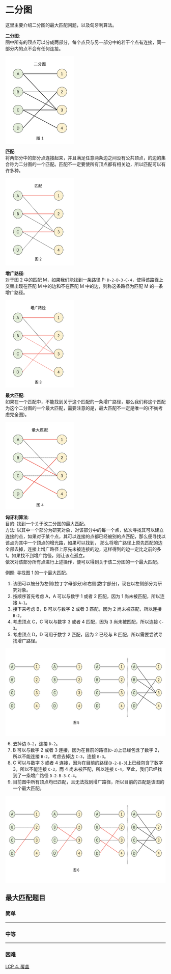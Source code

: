 # 二分图
这里主要介绍二分图的最大匹配问题，以及匈牙利算法。


**二分图**:  
图中所有的顶点可以分成两部分，每个点只与另一部分中的若干个点有连接，同一部分内的点不会有任何连接。

<img src="https://github.com/Mathstarry/Leetcode/blob/master/tags/bipartite-graph/img/pic1.png" width = "215" height = "275" alt="" align=center />


**匹配**:  
将两部分中的部分点连接起来，并且满足任意两条边之间没有公共顶点，的边的集合称为二分图的一个匹配。匹配不一定要使所有顶点都有相关边，所以匹配可以有许多种。

<img src="https://github.com/Mathstarry/Leetcode/blob/master/tags/bipartite-graph/img/pic2.png" width = "215" height = "275" alt="" align=center />

**增广路径**:  
对于图 2 中的匹配 M，如果我们能找到一条路径 P: `D-2-B-3-C-4`，使得该路径上交替出现在匹配 M 中的边和不在匹配 M 中的边，则称这条路径为匹配 M 的一条增广路径。

<img src="https://github.com/Mathstarry/Leetcode/blob/master/tags/bipartite-graph/img/pic3.png" width = "215" height = "275" alt="" align=center />

**最大匹配**:  
如果在一个匹配中，不能找到关于这个匹配的一条增广路径，那么我们称这个匹配为这个二分图的一个最大匹配，需要注意的是，最大匹配不一定是唯一的(不妨考虑完全图)。

<img src="https://github.com/Mathstarry/Leetcode/blob/master/tags/bipartite-graph/img/pic4.png" width = "215" height = "275" alt="" align=center />

**匈牙利算法**:  
目的: 找到一个关于改二分图的最大匹配。  
方法: 以其中一个部分为研究对象，对该部分中的每一个点，依次寻找其可以建立连接的点，如果对于某个点，其可以连接的点都已经被别的点匹配，那么便寻找以该点为其中一个顶点的增光路，如果可以找到，
那么将增广路径上原先匹配的边全部去掉，连接上增广路径上原先未被连接的边，这样得到的边一定比之前的多 1。如果找不到增广路径，则让该点孤立。  
依次对该部分所有点进行上述操作，便可以得到关于该二分图的一个最大匹配。

例题: 寻找图 1 的一个最大匹配。  
1. 该图可以被分为左侧(拉丁字母部分)和右侧(数字部分)，现在以左侧部分为研究对象。  
2. 按顺序首先考虑 A，A 可以与数字 1 或者 2 匹配，因为 1 尚未被匹配，所以连接 `A-1`。  
3. 接下来考虑 B，B 可以与数字 2 或者 3 匹配，因为 2 尚未被匹配，所以连接 `B-2`。
4. 考虑顶点 C，C 可以与数字 3 或者 4 匹配，因为 3 尚未被匹配，所以连接 `C-3`。
5. 考虑顶点 D，D 可用于数字 2 匹配，因为 2 已经与 B 匹配，所以需要尝试寻找增广路径。

<img src="https://github.com/Mathstarry/Leetcode/blob/master/tags/bipartite-graph/img/pic5.png" width = "650" height = "275" alt="" align=center />

6. 去掉边 `B-2`，连接 `D-2`。
7. B 可以与数字 2 或者 3 连接，因为在目前的路径(`D-2`)上已经包含了数字 2，所以不能连接 `B-2`，考虑去掉边 `C-3`，连接 `B-3`。
8. C 可以与数字 3 或者 4 连接，因为在目前的路径(`D-2-B-3`)上已经包含了数字 3，所以不能连接 `C-3`，而 4 尚未被匹配，所以连接 `C-4`，至此，我们已经找到了一条增广路径 `D-2-B-3-C-4`。
9. 目前图中所有顶点均已匹配，且无法找到增广路径，所以目前的匹配是该图的一个最大匹配。

<img src="https://github.com/Mathstarry/Leetcode/blob/master/tags/bipartite-graph/img/pic6.png" width = "650" height = "275" alt="" align=center />


## 最大匹配题目

### 简单


---
### 中等


---
### 困难
[LCP 4. 覆盖](https://github.com/Mathstarry/Leetcode/tree/master/leetcodeCup/LCP0004_domino)  
